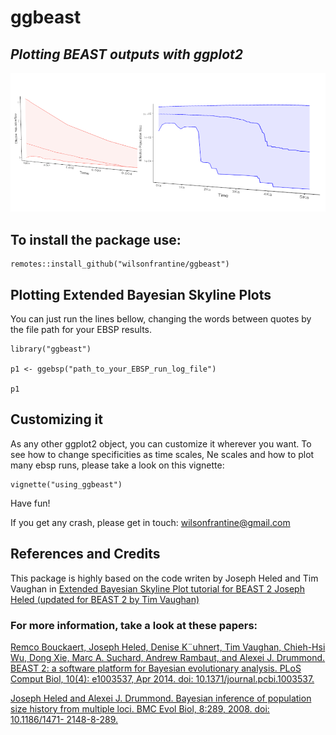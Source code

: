 # ggbeast 
## *Plotting BEAST outputs with ggplot2*

<img src="img/ggebsp.png">

## To install the package use:

```{r}
remotes::install_github("wilsonfrantine/ggbeast")
```

## Plotting Extended Bayesian Skyline Plots

You can just run the lines bellow, changing the words between quotes by the file path for your EBSP results.

```{r}
library("ggbeast")

p1 <- ggebsp("path_to_your_EBSP_run_log_file")

p1

```
## Customizing it

As any other ggplot2 object, you can customize it wherever you want.
To see how to change specificities as time scales, Ne scales and how to plot many ebsp runs, please take a look on this vignette:

```{r}
vignette("using_ggbeast")
```

Have fun!

If you get any crash, please get in touch: wilsonfrantine@gmail.com

## References and Credits

This package is highly based on the code writen by Joseph Heled and Tim Vaughan in [Extended Bayesian Skyline Plot tutorial for BEAST 2 Joseph Heled (updated for BEAST 2 by Tim Vaughan)](https://www.beast2.org/tutorials/)

### For more information, take a look at these papers:

[Remco Bouckaert, Joseph Heled, Denise K¨uhnert, Tim Vaughan, Chieh-Hsi Wu, Dong Xie, Marc A. Suchard, Andrew Rambaut, and Alexei J. Drummond. BEAST 2: a software platform for Bayesian evolutionary analysis. PLoS Comput Biol, 10(4): e1003537, Apr 2014. doi: 10.1371/journal.pcbi.1003537.](http://dx.doi.org/10.1371/journal.pcbi.1003537.)

[Joseph Heled and Alexei J. Drummond. Bayesian inference of population size history from multiple loci. BMC Evol Biol, 8:289, 2008. doi: 10.1186/1471-
2148-8-289.](http://dx.doi.org/10.1186/1471-2148-8-289.)


